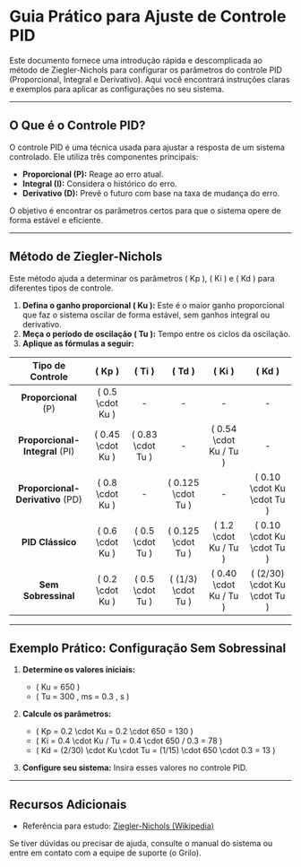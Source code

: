 # Guia Prático para Ajuste de Controle PID

Este documento fornece uma introdução rápida e descomplicada ao método de Ziegler-Nichols para configurar os parâmetros do controle PID (Proporcional, Integral e Derivativo). Aqui você encontrará instruções claras e exemplos para aplicar as configurações no seu sistema.

---

## O Que é o Controle PID?

O controle PID é uma técnica usada para ajustar a resposta de um sistema controlado. Ele utiliza três componentes principais:
- **Proporcional (P):** Reage ao erro atual.
- **Integral (I):** Considera o histórico do erro.
- **Derivativo (D):** Prevê o futuro com base na taxa de mudança do erro.

O objetivo é encontrar os parâmetros certos para que o sistema opere de forma estável e eficiente.

---

## Método de Ziegler-Nichols

Este método ajuda a determinar os parâmetros \( Kp \), \( Ki \) e \( Kd \) para diferentes tipos de controle.

1. **Defina o ganho proporcional \( Ku \):** Este é o maior ganho proporcional que faz o sistema oscilar de forma estável, sem ganhos integral ou derivativo.
2. **Meça o período de oscilação \( Tu \):** Tempo entre os ciclos da oscilação.
3. **Aplique as fórmulas a seguir:**

| Tipo de Controle |   \( Kp \)    |   \( Ti \)   |    \( Td \)   |     \( Ki \)      |      \( Kd \)       |
|:----------------:|:------------:|:------------:|:-------------:|:-----------------:|:-------------------:|
| **Proporcional** (P) | \( 0.5 \cdot Ku \) |       -        |         -         |          -          |          -          |
| **Proporcional-Integral** (PI) | \( 0.45 \cdot Ku \) | \( 0.83 \cdot Tu \) |         -         | \( 0.54 \cdot Ku / Tu \) |          -          |
| **Proporcional-Derivativo** (PD) | \( 0.8 \cdot Ku \) |       -        | \( 0.125 \cdot Tu \) |          -          | \( 0.10 \cdot Ku \cdot Tu \) |
| **PID Clássico** | \( 0.6 \cdot Ku \) | \( 0.5 \cdot Tu \) | \( 0.125 \cdot Tu \) | \( 1.2 \cdot Ku / Tu \) | \( 0.10 \cdot Ku \cdot Tu \) |
| **Sem Sobressinal** | \( 0.2 \cdot Ku \) | \( 0.5 \cdot Tu \) | \( (1/3) \cdot Tu \) | \( 0.40 \cdot Ku / Tu \) | \( (2/30) \cdot Ku \cdot Tu \) |

---

## Exemplo Prático: Configuração Sem Sobressinal

1. **Determine os valores iniciais:**
   - \( Ku = 650 \)
   - \( Tu = 300 \, ms = 0.3 \, s \)

2. **Calcule os parâmetros:**
   - \( Kp = 0.2 \cdot Ku = 0.2 \cdot 650 = 130 \)
   - \( Ki = 0.4 \cdot Ku / Tu = 0.4 \cdot 650 / 0.3 = 78 \)
   - \( Kd = (2/30) \cdot Ku \cdot Tu = (1/15) \cdot 650 \cdot 0.3 = 13 \)

3. **Configure seu sistema:** Insira esses valores no controle PID.

---

## Recursos Adicionais
- Referência para estudo: [Ziegler-Nichols (Wikipedia)](https://en.wikipedia.org/wiki/Ziegler%E2%80%93Nichols_method)

Se tiver dúvidas ou precisar de ajuda, consulte o manual do sistema ou entre em contato com a equipe de suporte (o Grilo).

